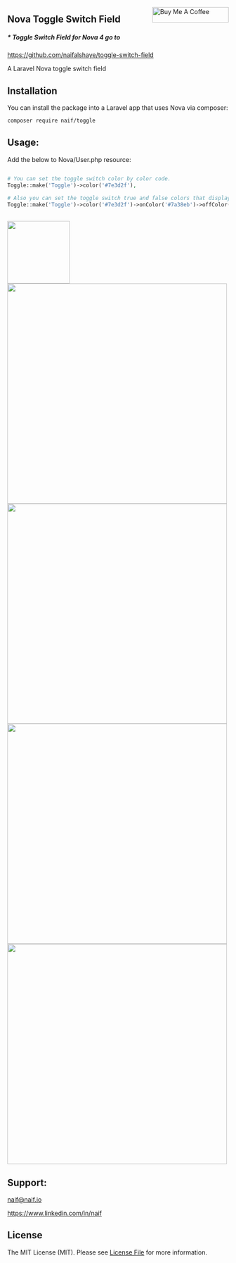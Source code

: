 <a href="https://www.buymeacoffee.com/naifalshaye" target="_blank"><img src="https://cdn.buymeacoffee.com/buttons/default-yellow.png" alt="Buy Me A Coffee" height="35" width="174" align="right"></a>
## Nova Toggle Switch Field

##### * Toggle Switch Field for Nova 4 go to
https://github.com/naifalshaye/toggle-switch-field

A Laravel Nova toggle switch field
## Installation

You can install the package into a Laravel app that uses Nova via composer:

```bash
composer require naif/toggle
```

## Usage:
Add the below to Nova/User.php resource:

```php

# You can set the toggle switch color by color code.
Toggle::make('Toggle')->color('#7e3d2f'),
  
# Also you can set the toggle switch true and false colors that displayed in index and detail views by color code.
Toggle::make('Toggle')->color('#7e3d2f')->onColor('#7a38eb')->offColor('#ae0f04'),
    
```

<img src="https://github.com/naifalshaye/toggle-switch/blob/master/screenshots/colors.png" width="142">

<img src="https://raw.githubusercontent.com/naifalshaye/toggle-switch/master/screenshots/image1.png" width="500">

<img src="https://raw.githubusercontent.com/naifalshaye/toggle-switch/master/screenshots/image2.png" width="500">

<img src="https://raw.githubusercontent.com/naifalshaye/toggle-switch/master/screenshots/image3.png" width="500">

<img src="https://raw.githubusercontent.com/naifalshaye/toggle-switch/master/screenshots/image4.png" width="500">

## Support:
naif@naif.io

https://www.linkedin.com/in/naif

## License

The MIT License (MIT). Please see [License File](LICENSE.md) for more information.
